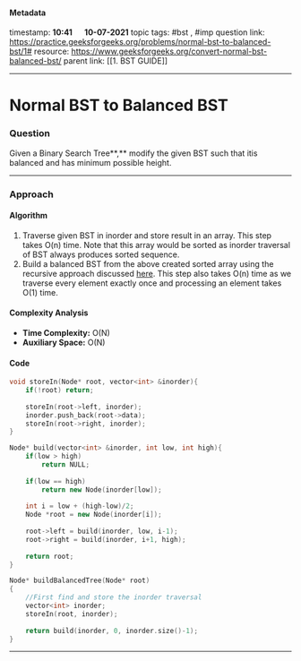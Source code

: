 #### Metadata

timestamp: **10:41**  &emsp;  **10-07-2021**
topic tags: #bst , #imp
question link: https://practice.geeksforgeeks.org/problems/normal-bst-to-balanced-bst/1#
resource: https://www.geeksforgeeks.org/convert-normal-bst-balanced-bst/
parent link: [[1. BST GUIDE]]

---

# Normal BST to Balanced BST

### Question

Given a Binary Search Tree**,** modify the given BST such that itis balanced and has minimum possible height.

---


### Approach

#### Algorithm
1.  Traverse given BST in inorder and store result in an array. This step takes O(n) time. Note that this array would be sorted as inorder traversal of BST always produces sorted sequence.
2.  Build a balanced BST from the above created sorted array using the recursive approach discussed [here](https://www.geeksforgeeks.org/sorted-array-to-balanced-bst/). This step also takes O(n) time as we traverse every element exactly once and processing an element takes O(1) time.


#### Complexity Analysis
- **Time Complexity:** O(N)  
- **Auxiliary Space:** O(N)


#### Code

``` cpp
void storeIn(Node* root, vector<int> &inorder){
    if(!root) return;
    
    storeIn(root->left, inorder);
    inorder.push_back(root->data);
    storeIn(root->right, inorder);
}

Node* build(vector<int> &inorder, int low, int high){
    if(low > high)
        return NULL;
        
    if(low == high)
        return new Node(inorder[low]);
        
    int i = low + (high-low)/2;
    Node *root = new Node(inorder[i]);
    
    root->left = build(inorder, low, i-1);
    root->right = build(inorder, i+1, high);
    
    return root;
}

Node* buildBalancedTree(Node* root)
{
	//First find and store the inorder traversal
	vector<int> inorder;
	storeIn(root, inorder);
	
	return build(inorder, 0, inorder.size()-1);
}

```

---


